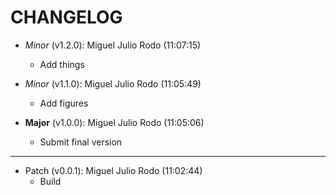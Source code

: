 # CHANGELOG

- *Minor* (v1.2.0): Miguel Julio Rodo (11:07:15)
  - Add things

- *Minor* (v1.1.0): Miguel Julio Rodo (11:05:49)
  - Add figures

- **Major** (v1.0.0): Miguel Julio Rodo (11:05:06)
  - Submit final version

___

- Patch (v0.0.1): Miguel Julio Rodo (11:02:44)
  - Build

